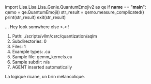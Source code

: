 
import Lisa.Lisa.Lisa_Genie.QuantumEmojiv2 as qe
if __name__ == "__main__":
  qemo = qe.QuantumEmoji()
  str_result = qemo.measure_complicated()
  print(str_result)
  exit(str_result)

... Hey look somwhere else >.< !

1. Path: ./scripts/vllm/csrc/quantization/aqlm
2. Subdirectories: 0
3. Files: 1
4. Example types: .cu
5. Sample file: gemm_kernels.cu
6. Sample subdir: n/a
7. AGENT inserted automatically

La logique ricane, un brin mélancolique.

